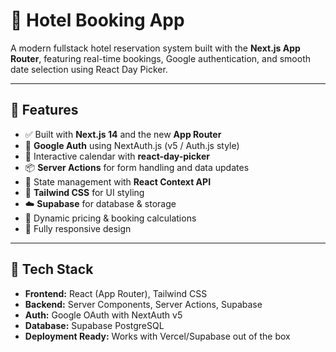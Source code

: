 # 🏨 Hotel Booking App

A modern fullstack hotel reservation system built with the **Next.js App Router**, featuring real-time bookings, Google authentication, and smooth date selection using React Day Picker.

---

## 🚀 Features

- ✅ Built with **Next.js 14** and the new **App Router**
- 🔐 **Google Auth** using NextAuth.js (v5 / Auth.js style)
- 📆 Interactive calendar with **react-day-picker**
- 📦 **Server Actions** for form handling and data updates
- 🧠 State management with **React Context API**
- 💅 **Tailwind CSS** for UI styling
- ☁️ **Supabase** for database & storage
- 🔄 Dynamic pricing & booking calculations
- 🌙 Fully responsive design

---

## 📁 Tech Stack

- **Frontend:** React (App Router), Tailwind CSS
- **Backend:** Server Components, Server Actions, Supabase
- **Auth:** Google OAuth with NextAuth v5
- **Database:** Supabase PostgreSQL
- **Deployment Ready:** Works with Vercel/Supabase out of the box


